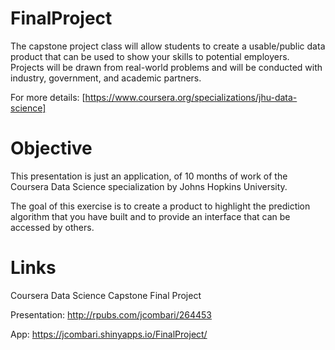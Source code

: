 # FinalProject

The capstone project class will allow students to create a usable/public data product that can be used to show your skills to potential employers. Projects will be drawn from real-world problems and will be conducted with industry, government, and academic partners.

For more details: [https://www.coursera.org/specializations/jhu-data-science]

# Objective

This presentation is just an application, of 10 months of work of the Coursera Data Science specialization by Johns Hopkins University.

The goal of this exercise is to create a product to highlight the prediction algorithm that you have built and to provide an interface that can be accessed by others.

# Links 

Coursera Data Science Capstone Final Project

Presentation: http://rpubs.com/jcombari/264453

App: https://jcombari.shinyapps.io/FinalProject/

